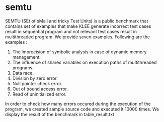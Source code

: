 # semtu
SEMTU (SEt of sMall and tricky Test Units) is a public benchmark that contains set of examples that make KLEE generate incorrect test cases result in sequential program and not relevant test cases result in multithreaded program. We provide seven examples. Following are the examples :
1. The imprecision of symbolic analysis in case of dynamic memory management.
2. The influence of shared variables on execution paths of multithreaded programs.
3. Data race.
4. Division by zero error.
5. Null pointer check error.
6. Out of bound access error.
7. Read of uninitialized error.

In order to check how many errors occured during the execution of the program, we created sample source code and executed it 10000 times. We display the result of the benchmark in table_result.txt
